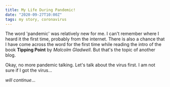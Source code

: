 ```yaml
---
title: My Life During Pandemic!
date: "2020-09-27T10:00Z"
tags: my story, coronavirus
---
```


The word 'pandemic' was relatively new for me. I can't remember where I heard it the first time, probably from the internet. There is also a chance that I have come across the word for the first time while reading the intro of the book **Tipping Point** by _Malcolm Gladwell_. But that's the topic of another blog.

Okay, no more pandemic talking. Let's talk about the virus first. I am not sure if I got the virus...

_will continue_...
